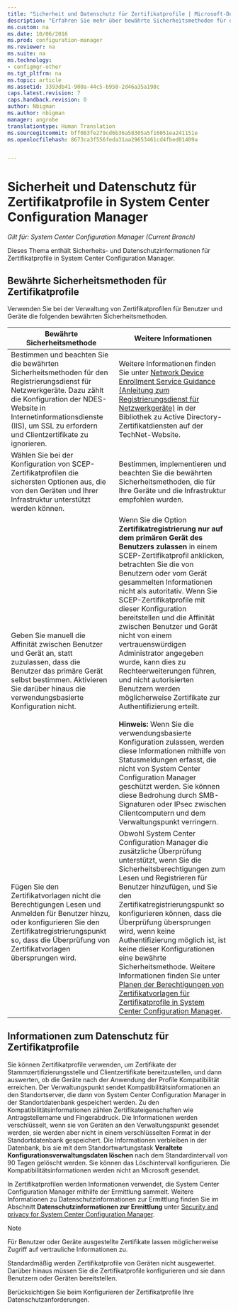 ```yaml
---
title: "Sicherheit und Datenschutz für Zertifikatprofile | Microsoft-Dokumentation"
description: "Erfahren Sie mehr über bewährte Sicherheitsmethoden für die Verwaltung von Zertifikatprofilen für Benutzer und Geräte in System Center Configuration Manager."
ms.custom: na
ms.date: 10/06/2016
ms.prod: configuration-manager
ms.reviewer: na
ms.suite: na
ms.technology:
- configmgr-other
ms.tgt_pltfrm: na
ms.topic: article
ms.assetid: 3393db41-900a-44c5-b950-2d46a35a198c
caps.latest.revision: 7
caps.handback.revision: 0
author: Nbigman
ms.author: nbigman
manager: angrobe
translationtype: Human Translation
ms.sourcegitcommit: bff083fe279cd6b36a58305a5f16051ea241151e
ms.openlocfilehash: 8673ca3f556feda31aa29653461cd4fbed01409a


---
```

# <a name="security-and-privacy-for-certificate-profiles-in-system-center-configuration-manager"></a>Sicherheit und Datenschutz für Zertifikatprofile in System Center Configuration Manager

*Gilt für: System Center Configuration Manager (Current Branch)*

Dieses Thema enthält Sicherheits- und Datenschutzinformationen für Zertifikatprofile in System Center Configuration Manager.  

##  <a name="a-namebkmksecurityremoteconnectionsa-security-best-practices-for-certificate-profiles"></a><a name="BKMK_Security_RemoteConnections"></a> Bewährte Sicherheitsmethoden für Zertifikatprofile  
 Verwenden Sie bei der Verwaltung von Zertifikatprofilen für Benutzer und Geräte die folgenden bewährten Sicherheitsmethoden.  

|Bewährte Sicherheitsmethode|Weitere Informationen|  
|----------------------------|----------------------|  
|Bestimmen und beachten Sie die bewährten Sicherheitsmethoden für den Registrierungsdienst für Netzwerkgeräte. Dazu zählt die Konfiguration der NDES-Website in Internetinformationsdienste (IIS), um SSL zu erfordern und Clientzertifikate zu ignorieren.|Weitere Informationen finden Sie unter [Network Device Enrollment Service Guidance (Anleitung zum Registrierungsdienst für Netzwerkgeräte)](http://go.microsoft.com/fwlink/p/?LinkId=309016) in der Bibliothek zu Active Directory-Zertifikatdiensten auf der TechNet-Website.|  
|Wählen Sie bei der Konfiguration von SCEP-Zertifikatprofilen die sichersten Optionen aus, die von den Geräten und Ihrer Infrastruktur unterstützt werden können.|Bestimmen, implementieren und beachten Sie die bewährten Sicherheitsmethoden, die für Ihre Geräte und die Infrastruktur empfohlen wurden.|  
|Geben Sie manuell die Affinität zwischen Benutzer und Gerät an, statt zuzulassen, dass die Benutzer das primäre Gerät selbst bestimmen. Aktivieren Sie darüber hinaus die verwendungsbasierte Konfiguration nicht.|Wenn Sie die Option **Zertifikatregistrierung nur auf dem primären Gerät des Benutzers zulassen** in einem SCEP-Zertifikatprofil anklicken, betrachten Sie die von Benutzern oder vom Gerät gesammelten Informationen nicht als autoritativ. Wenn Sie SCEP-Zertifikatprofile mit dieser Konfiguration bereitstellen und die Affinität zwischen Benutzer und Gerät nicht von einem vertrauenswürdigen Administrator angegeben wurde, kann dies zu Rechteerweiterungen führen, und nicht autorisierten Benutzern werden möglicherweise Zertifikate zur Authentifizierung erteilt.<br /><br /> **Hinweis:** Wenn Sie die verwendungsbasierte Konfiguration zulassen, werden diese Informationen mithilfe von Statusmeldungen erfasst, die nicht von System Center Configuration Manager geschützt werden. Sie können diese Bedrohung durch SMB-Signaturen oder IPsec zwischen Clientcomputern und dem Verwaltungspunkt verringern.|  
|Fügen Sie den Zertifikatvorlagen nicht die Berechtigungen Lesen und Anmelden für Benutzer hinzu, oder konfigurieren Sie den Zertifikatregistrierungspunkt so, dass die Überprüfung von Zertifikatvorlagen übersprungen wird.|Obwohl System Center Configuration Manager die zusätzliche Überprüfung unterstützt, wenn Sie die Sicherheitsberechtigungen zum Lesen und Registrieren für Benutzer hinzufügen, und Sie den Zertifikatregistrierungspunkt so konfigurieren können, dass die Überprüfung übersprungen wird, wenn keine Authentifizierung möglich ist, ist keine dieser Konfigurationen eine bewährte Sicherheitsmethode. Weitere Informationen finden Sie unter [Planen der Berechtigungen von Zertifikatvorlagen für Zertifikatprofile in System Center Configuration Manager](../../protect/plan-design/planning-for-certificate-template-permissions.md).|  

## <a name="privacy-information-for-certificate-profiles"></a>Informationen zum Datenschutz für Zertifikatprofile  
 Sie können Zertifikatprofile verwenden, um Zertifikate der Stammzertifizierungsstelle und Clientzertifikate bereitzustellen, und dann auswerten, ob die Geräte nach der Anwendung der Profile Kompatibilität erreichen. Der Verwaltungspunkt sendet Kompatibilitätsinformationen an den Standortserver, die dann von System Center Configuration Manager in der Standortdatenbank gespeichert werden. Zu den Kompatibilitätsinformationen zählen Zertifikateigenschaften wie Antragstellername und Fingerabdruck. Die Informationen werden verschlüsselt, wenn sie von Geräten an den Verwaltungspunkt gesendet werden, sie werden aber nicht in einem verschlüsselten Format in der Standortdatenbank gespeichert. Die Informationen verbleiben in der Datenbank, bis sie mit dem Standortwartungstask **Veraltete Konfigurationsverwaltungsdaten löschen** nach dem Standardintervall von 90 Tagen gelöscht werden. Sie können das Löschintervall konfigurieren. Die Kompatibilitätsinformationen werden nicht an Microsoft gesendet.  

 In Zertifikatprofilen werden Informationen verwendet, die System Center Configuration Manager mithilfe der Ermittlung sammelt. Weitere Informationen zu Datenschutzinformationen zur Ermittlung finden Sie im Abschnitt **Datenschutzinformationen zur Ermittlung** unter [Security and privacy for System Center Configuration Manager](../../core/plan-design/security/security-and-privacy.md).  

> [!NOTE]  
>  Für Benutzer oder Geräte ausgestellte Zertifikate lassen möglicherweise Zugriff auf vertrauliche Informationen zu.  

 Standardmäßig werden Zertifikatprofile von Geräten nicht ausgewertet. Darüber hinaus müssen Sie die Zertifikatprofile konfigurieren und sie dann Benutzern oder Geräten bereitstellen.  

 Berücksichtigen Sie beim Konfigurieren der Zertifikatprofile Ihre Datenschutzanforderungen.  



<!--HONumber=Dec16_HO3-->



